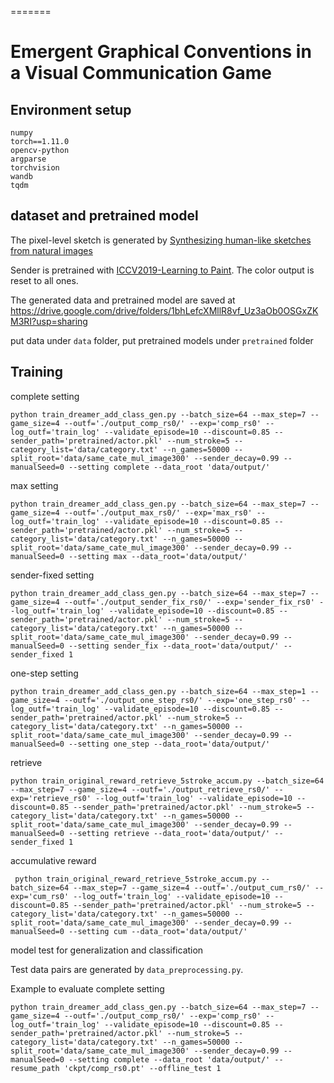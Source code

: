 =======
# Emergent Graphical Conventions in a Visual Communication Game
## Environment setup
```
numpy
torch==1.11.0
opencv-python
argparse
torchvision
wandb
tqdm
```
## dataset and pretrained model
The pixel-level sketch is generated by [Synthesizing human-like sketches from natural images](https://github.com/kampelmuehler/synthesizing_human_like_sketches)

Sender is pretrained with [ICCV2019-Learning to Paint](https://github.com/megvii-research/ICCV2019-LearningToPaint). The color output is reset to all ones.

The generated data and pretrained model are saved at 
https://drive.google.com/drive/folders/1bhLefcXMllR8vf_Uz3aOb0OSGxZKM3RI?usp=sharing

put data under `data` folder, put pretrained models under `pretrained` folder

## Training
complete setting
```
python train_dreamer_add_class_gen.py --batch_size=64 --max_step=7 --game_size=4 --outf='./output_comp_rs0/' --exp='comp_rs0' --log_outf='train_log' --validate_episode=10 --discount=0.85 --sender_path='pretrained/actor.pkl' --num_stroke=5 --category_list='data/category.txt' --n_games=50000 --split_root='data/same_cate_mul_image300' --sender_decay=0.99 --manualSeed=0 --setting complete --data_root 'data/output/'
```
max setting
```
python train_dreamer_add_class_gen.py --batch_size=64 --max_step=7 --game_size=4 --outf='./output_max_rs0/' --exp='max_rs0' --log_outf='train_log' --validate_episode=10 --discount=0.85 --sender_path='pretrained/actor.pkl' --num_stroke=5 --category_list='data/category.txt' --n_games=50000 --split_root='data/same_cate_mul_image300' --sender_decay=0.99 --manualSeed=0 --setting max --data_root='data/output/'
```
sender-fixed setting
```
python train_dreamer_add_class_gen.py --batch_size=64 --max_step=7 --game_size=4 --outf='./output_sender_fix_rs0/' --exp='sender_fix_rs0' --log_outf='train_log' --validate_episode=10 --discount=0.85 --sender_path='pretrained/actor.pkl' --num_stroke=5 --category_list='data/category.txt' --n_games=50000 --split_root='data/same_cate_mul_image300' --sender_decay=0.99 --manualSeed=0 --setting sender_fix --data_root='data/output/' --sender_fixed 1
```
one-step setting
```
python train_dreamer_add_class_gen.py --batch_size=64 --max_step=1 --game_size=4 --outf='./output_one_step_rs0/' --exp='one_step_rs0' --log_outf='train_log' --validate_episode=10 --discount=0.85 --sender_path='pretrained/actor.pkl' --num_stroke=5 --category_list='data/category.txt' --n_games=50000 --split_root='data/same_cate_mul_image300' --sender_decay=0.99 --manualSeed=0 --setting one_step --data_root='data/output/'
```
retrieve
```
python train_original_reward_retrieve_5stroke_accum.py --batch_size=64 --max_step=7 --game_size=4 --outf='./output_retrieve_rs0/' --exp='retrieve_rs0' --log_outf='train_log' --validate_episode=10 --discount=0.85 --sender_path='pretrained/actor.pkl' --num_stroke=5 --category_list='data/category.txt' --n_games=50000 --split_root='data/same_cate_mul_image300' --sender_decay=0.99 --manualSeed=0 --setting retrieve --data_root='data/output/' --sender_fixed 1
```
accumulative reward
```
 python train_original_reward_retrieve_5stroke_accum.py --batch_size=64 --max_step=7 --game_size=4 --outf='./output_cum_rs0/' --exp='cum_rs0' --log_outf='train_log' --validate_episode=10 --discount=0.85 --sender_path='pretrained/actor.pkl' --num_stroke=5 --category_list='data/category.txt' --n_games=50000 --split_root='data/same_cate_mul_image300' --sender_decay=0.99 --manualSeed=0 --setting cum --data_root='data/output/'
```
model test for generalization and classification

Test data pairs are generated by `data_preprocessing.py`.

Example to evaluate complete setting
```
python train_dreamer_add_class_gen.py --batch_size=64 --max_step=7 --game_size=4 --outf='./output_comp_rs0/' --exp='comp_rs0' --log_outf='train_log' --validate_episode=10 --discount=0.85 --sender_path='pretrained/actor.pkl' --num_stroke=5 --category_list='data/category.txt' --n_games=50000 --split_root='data/same_cate_mul_image300' --sender_decay=0.99 --manualSeed=0 --setting complete --data_root 'data/output/' --resume_path 'ckpt/comp_rs0.pt' --offline_test 1
```